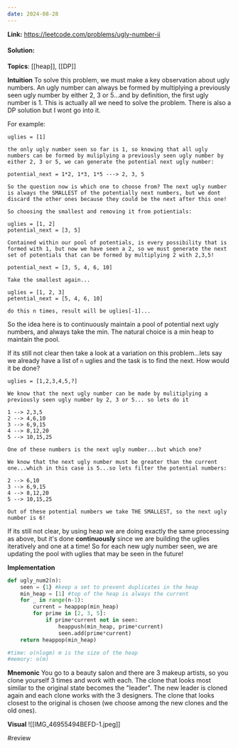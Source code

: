 ```yaml
---
date: 2024-08-28
---
```

**Link:** https://leetcode.com/problems/ugly-number-ii
#### Solution:

**Topics**: [[heap]], [[DP]]

**Intuition**
To solve this problem, we must make a key observation about ugly numbers. An ugly number can always be formed by multiplying a previously seen ugly number by either 2, 3 or 5...and by definition, the first ugly number is 1. This is actually all we need to solve the problem. There is also a DP solution but I wont go into it. 

For example:
```
uglies = [1] 

the only ugly number seen so far is 1, so knowing that all ugly numbers can be formed by muliplying a previously seen ugly number by either 2, 3 or 5, we can generate the potential next ugly number:

potential_next = 1*2, 1*3, 1*5 ---> 2, 3, 5

So the question now is which one to choose from? The next ugly number is always the SMALLEST of the potentially next numbers, but we dont discard the other ones because they could be the next after this one!

So choosing the smallest and removing it from potientials:

uglies = [1, 2]
potential_next = [3, 5]

Contained within our pool of potentials, is every possibility that is formed with 1, but now we have seen a 2, so we must generate the next set of potentials that can be formed by multiplying 2 with 2,3,5!

potential_next = [3, 5, 4, 6, 10]

Take the smallest again...

uglies = [1, 2, 3]
petential_next = [5, 4, 6, 10]

do this n times, result will be uglies[-1]...
```

So the idea here is to continuously maintain a pool of potential next ugly numbers, and always take the min. The natural choice is a min heap to maintain the pool.

If its still not clear then take a look at a variation on this problem...lets say we already have a list of `n` uglies and the task is to find the next. How would it be done?

```
uglies = [1,2,3,4,5,?] 

We know that the next ugly number can be made by mulitiplying a previously seen ugly number by 2, 3 or 5... so lets do it

1 --> 2,3,5
2 --> 4,6,10
3 --> 6,9,15
4 --> 8,12,20
5 --> 10,15,25

One of these numbers is the next ugly number...but which one?

We know that the next ugly number must be greater than the current one...which in this case is 5...so lets filter the potential numbers:

2 --> 6,10
3 --> 6,9,15
4 --> 8,12,20
5 --> 10,15,25

Out of these potential numbers we take THE SMALLEST, so the next ugly number is 6!
```

If its still not clear, by using heap we are doing exactly the same processing as above, but it's done **continuously** since we are building the uglies iteratively and one at a time! So for each new ugly number seen, we are updating the pool with uglies that may be seen in the future!

**Implementation**
```python
def ugly_num2(n):
	seen = {1} #keep a set to prevent duplicates in the heap
	min_heap = [1] #top of the heap is always the current
	for _ in range(n-1):
		current = heappop(min_heap)
		for prime in [2, 3, 5]:
			if prime*current not in seen:
				heappush(min_heap, prime*current)
				seen.add(prime*current)
	return heappop(min_heap)

#time: o(nlogm) m is the size of the heap
#memory: o(m)
```

**Mnemonic**
You go to a beauty salon and there are 3 makeup artists, so you clone yourself 3 times and work with each. The clone that looks most similar to the original state becomes the "leader". The new leader is cloned again and each clone works with the 3 designers. The clone that looks closest to the original is chosen (we choose among the new clones and the old ones). 

**Visual** 
![[IMG_46955494BEFD-1.jpeg]]

#review 


